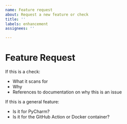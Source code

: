 ```yaml
---
name: Feature request
about: Request a new feature or check
title: ''
labels: enhancement
assignees: ''

---
```


# Feature Request

If this is a check:
- What it scans for
- Why
- References to documentation on why this is an issue

If this is a general feature:
- Is it for PyCharm?
- Is it for the GitHub Action or Docker container?
